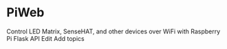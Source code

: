 # PiWeb
Control LED Matrix, SenseHAT, and other devices over WiFi with Raspberry Pi Flask API Edit
Add topics

